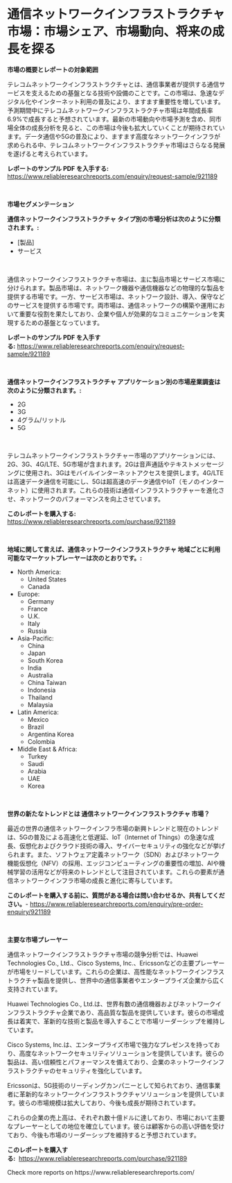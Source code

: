 <p><h1>通信ネットワークインフラストラクチャ市場：市場シェア、市場動向、将来の成長を探る</h1></p><p><strong>市場の概要とレポートの対象範囲</strong></p>
<p><p>テレコムネットワークインフラストラクチャとは、通信事業者が提供する通信サービスを支えるための基盤となる技術や設備のことです。この市場は、急速なデジタル化やインターネット利用の普及により、ますます重要性を増しています。予測期間中にテレコムネットワークインフラストラクチャ市場は年間成長率6.9%で成長すると予想されています。最新の市場動向や市場予測を含め、同市場全体の成長分析を見ると、この市場は今後も拡大していくことが期待されています。データ通信や5Gの普及により、ますます高度なネットワークインフラが求められる中、テレコムネットワークインフラストラクチャ市場はさらなる発展を遂げると考えられています。</p></p>
<p><strong>レポートのサンプル PDF を入手する:</strong> <a href="https://www.reliableresearchreports.com/enquiry/request-sample/921189">https://www.reliableresearchreports.com/enquiry/request-sample/921189</a></p>
<p>&nbsp;</p>
<p><strong>市場セグメンテーション</strong></p>
<p><strong>通信ネットワークインフラストラクチャ タイプ別の市場分析は次のように分類されます。:</strong></p>
<p><ul><li>[製品]</li><li>サービス</li></ul></p>
<p>&nbsp;</p>
<p><p>通信ネットワークインフラストラクチャ市場は、主に製品市場とサービス市場に分けられます。製品市場は、ネットワーク機器や通信機器などの物理的な製品を提供する市場です。一方、サービス市場は、ネットワーク設計、導入、保守などのサービスを提供する市場です。両市場は、通信ネットワークの構築や運用において重要な役割を果たしており、企業や個人が効果的なコミュニケーションを実現するための基盤となっています。</p></p>
<p><strong>レポートのサンプル PDF を入手する:</strong>&nbsp;<a href="https://www.reliableresearchreports.com/enquiry/request-sample/921189">https://www.reliableresearchreports.com/enquiry/request-sample/921189</a></p>
<p>&nbsp;</p>
<p><strong> 通信ネットワークインフラストラクチャ アプリケーション別の市場産業調査は次のように分類されます。:</strong></p>
<p><ul><li>2G</li><li>3G</li><li>4グラム/リットル</li><li>5G</li></ul></p>
<p>&nbsp;</p>
<p><p>テレコムネットワークインフラストラクチャー市場のアプリケーションには、2G、3G、4G/LTE、5G市場が含まれます。2Gは音声通話やテキストメッセージングに使用され、3Gはモバイルインターネットアクセスを提供します。4G/LTEは高速データ通信を可能にし、5Gは超高速のデータ通信やIoT（モノのインターネット）に使用されます。これらの技術は通信インフラストラクチャーを進化させ、ネットワークのパフォーマンスを向上させています。</p></p>
<p><strong>このレポートを購入する:</strong>&nbsp; <a href="https://www.reliableresearchreports.com/purchase/921189">https://www.reliableresearchreports.com/purchase/921189</a></p>
<p>&nbsp;</p>
<p><strong>地域に関して言えば、通信ネットワークインフラストラクチャ 地域ごとに利用可能なマーケットプレーヤーは次のとおりです。:</strong></p>
<p><ul>
    <li>
        North America:
        <ul>
            <li>United States</li>
            <li>Canada</li>
        </ul>
    </li>
    <li>
        Europe:
        <ul>
            <li>Germany</li>
            <li>France</li>
            <li>U.K.</li>
            <li>Italy</li>
            <li>Russia</li>
        </ul>
    </li>
    <li>
        Asia-Pacific:
        <ul>
            <li>China</li>
            <li>Japan</li>
            <li>South Korea</li>
            <li>India</li>
            <li>Australia</li>
            <li>China Taiwan</li>
            <li>Indonesia</li>
            <li>Thailand</li>
            <li>Malaysia</li>
        </ul>
    </li>
    <li>
        Latin America:
        <ul>
            <li>Mexico</li>
            <li>Brazil</li>
            <li>Argentina Korea</li>
            <li>Colombia</li>
        </ul>
    </li>
    <li>
        Middle East & Africa:
        <ul>
            <li>Turkey</li>
            <li>Saudi</li>
            <li>Arabia</li>
            <li>UAE</li>
            <li>Korea</li>
        </ul>
    </li>
    </ul></p>
<p>&nbsp;</p>
<p><strong>世界の新たなトレンドとは 通信ネットワークインフラストラクチャ 市場？</strong></p>
<p><p>最近の世界の通信ネットワークインフラ市場の新興トレンドと現在のトレンドは、5Gの普及による高速化と低遅延、IoT（Internet of Things）の急速な成長、仮想化およびクラウド技術の導入、サイバーセキュリティの強化などが挙げられます。また、ソフトウェア定義ネットワーク（SDN）およびネットワーク機能仮想化（NFV）の採用、エッジコンピューティングの重要性の増加、AIや機械学習の活用などが将来のトレンドとして注目されています。これらの要素が通信ネットワークインフラ市場の成長と進化に寄与しています。</p></p>
<p><strong>このレポートを購入する前に、質問がある場合は問い合わせるか、共有してください。</strong>- <a href="https://www.reliableresearchreports.com/enquiry/pre-order-enquiry/921189">https://www.reliableresearchreports.com/enquiry/pre-order-enquiry/921189</a></p>
<p>&nbsp;</p>
<p><strong>主要な市場プレーヤー</strong></p>
<p><p>通信ネットワークインフラストラクチャ市場の競争分析では、Huawei Technologies Co., Ltd.、Cisco Systems, Inc.、Ericssonなどの主要プレーヤーが市場をリードしています。これらの企業は、高性能なネットワークインフラストラクチャ製品を提供し、世界中の通信事業者やエンタープライズ企業から広く支持されています。</p><p>Huawei Technologies Co., Ltd.は、世界有数の通信機器およびネットワークインフラストラクチャ企業であり、高品質な製品を提供しています。彼らの市場成長は着実で、革新的な技術と製品を導入することで市場リーダーシップを維持しています。</p><p>Cisco Systems, Inc.は、エンタープライズ市場で強力なプレゼンスを持っており、高度なネットワークセキュリティソリューションを提供しています。彼らの製品は、高い信頼性とパフォーマンスを備えており、企業のネットワークインフラストラクチャのセキュリティを強化しています。</p><p>Ericssonは、5G技術のリーディングカンパニーとして知られており、通信事業者に革新的なネットワークインフラストラクチャソリューションを提供しています。彼らの市場規模は拡大しており、今後も成長が期待されています。</p><p>これらの企業の売上高は、それぞれ数十億ドルに達しており、市場において主要なプレーヤーとしての地位を確立しています。彼らは顧客からの高い評価を受けており、今後も市場のリーダーシップを維持すると予想されています。</p></p>
<p><strong>このレポートを購入する:</strong>&nbsp;&nbsp;<a href="https://www.reliableresearchreports.com/purchase/921189">https://www.reliableresearchreports.com/purchase/921189</a></p>
<p>Check more reports on https://www.reliableresearchreports.com/</p>